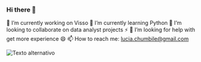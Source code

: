 ### Hi there 👋
🔭 I’m currently working on Visso
🌱 I’m currently learning Python
👯 I’m looking to collaborate on data analyst projects ⚡
🤔 I’m looking for help with get more experience 😄
📫 How to reach me: lucia.chumbile@gmail.com 

![Texto alternativo]([URL_de_la_imagen](https://www.linkedin.com/in/luciachumbile/overlay/background-image/))

